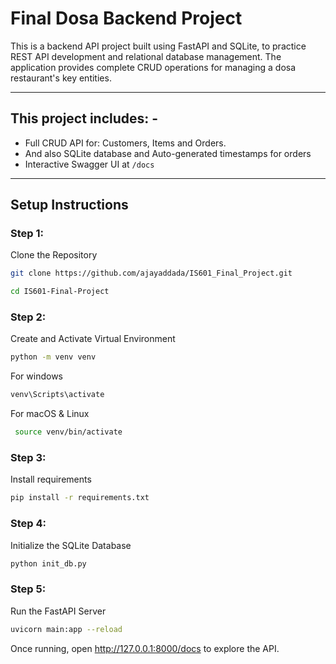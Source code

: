 # Final Dosa Backend Project

This is a backend API project built using FastAPI and SQLite, to practice REST API development and relational database management. The application provides complete CRUD operations for managing a dosa restaurant's key entities.

---

## This project includes: -

- Full CRUD API for: Customers, Items and Orders.
- And also SQLite database and Auto-generated timestamps for orders
- Interactive Swagger UI at `/docs`

---

## Setup Instructions

### Step 1:
Clone the Repository
```bash
git clone https://github.com/ajayaddada/IS601_Final_Project.git
```
```bash
cd IS601-Final-Project
```
### Step 2:
Create and Activate Virtual Environment
```bash
python -m venv venv
```
For windows
```bash
venv\Scripts\activate 
```
For macOS & Linux
```bash
 source venv/bin/activate
```

### Step 3:
Install requirements
```bash
pip install -r requirements.txt
```
### Step 4:
Initialize the SQLite Database
```bash
python init_db.py
```

### Step 5:
Run the FastAPI Server
```bash
uvicorn main:app --reload
```
Once running, open http://127.0.0.1:8000/docs to explore the API.
